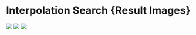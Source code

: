 # Interpolation Search {Result Images}
![](./interpolationSearch1.png)
![](./interpolationSearch2.png)
![](./interpolationSearch3.png)
